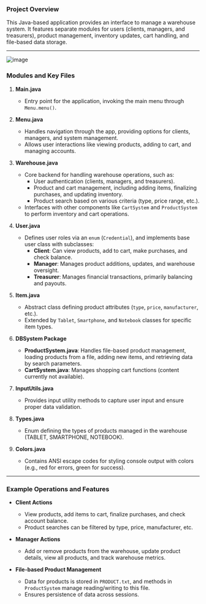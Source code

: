 ### Project Overview
This Java-based application provides an interface to manage a warehouse system. It features separate modules for users (clients, managers, and treasurers), product management, inventory updates, cart handling, and file-based data storage.

---

![image](https://github.com/user-attachments/assets/bf4690ec-8821-402c-bf0c-c4cd7ec382a9)



### Modules and Key Files

1. **Main.java**
   - Entry point for the application, invoking the main menu through `Menu.menu()`.

2. **Menu.java**
   - Handles navigation through the app, providing options for clients, managers, and system management.
   - Allows user interactions like viewing products, adding to cart, and managing accounts.

3. **Warehouse.java**
   - Core backend for handling warehouse operations, such as:
     - User authentication (clients, managers, and treasurers).
     - Product and cart management, including adding items, finalizing purchases, and updating inventory.
     - Product search based on various criteria (type, price range, etc.).
   - Interfaces with other components like `CartSystem` and `ProductSystem` to perform inventory and cart operations.

4. **User.java**
   - Defines user roles via an `enum` (`Credential`), and implements base user class with subclasses:
     - **Client**: Can view products, add to cart, make purchases, and check balance.
     - **Manager**: Manages product additions, updates, and warehouse oversight.
     - **Treasurer**: Manages financial transactions, primarily balancing and payouts.

5. **Item.java**
   - Abstract class defining product attributes (`type`, `price`, `manufacturer`, etc.).
   - Extended by `Tablet`, `Smartphone`, and `Notebook` classes for specific item types.

6. **DBSystem Package**
   - **ProductSystem.java**: Handles file-based product management, loading products from a file, adding new items, and retrieving data by search parameters.
   - **CartSystem.java**: Manages shopping cart functions (content currently not available).

7. **InputUtils.java**
   - Provides input utility methods to capture user input and ensure proper data validation.

8. **Types.java**
   - Enum defining the types of products managed in the warehouse (TABLET, SMARTPHONE, NOTEBOOK).

9. **Colors.java**
   - Contains ANSI escape codes for styling console output with colors (e.g., red for errors, green for success).

---

### Example Operations and Features

- **Client Actions**
  - View products, add items to cart, finalize purchases, and check account balance.
  - Product searches can be filtered by type, price, manufacturer, etc.

- **Manager Actions**
  - Add or remove products from the warehouse, update product details, view all products, and track warehouse metrics.

- **File-based Product Management**
  - Data for products is stored in `PRODUCT.txt`, and methods in `ProductSystem` manage reading/writing to this file.
  - Ensures persistence of data across sessions.
